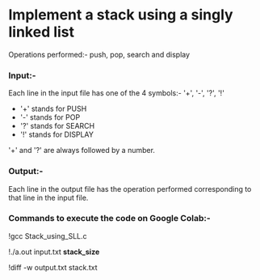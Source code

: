 <h1> Implement a stack using a singly linked list </h1>

Operations performed:- push, pop, search and display


<b> <h3> Input:- </h3> </b>
Each line in the input file has one of the 4 symbols:- '+', '-', '?', '!'
  - '+' stands for PUSH
  - '-' stands for POP
  - '?' stands for SEARCH
  - '!' stands for DISPLAY
  
'+' and '?' are always followed by a number.

<b> <h3> Output:- </h3> </b>

Each line in the output file has the operation performed corresponding to that line in the input file.


<b> <h3> Commands to execute the code on Google Colab:- </h3> </b>

!gcc Stack_using_SLL.c

!./a.out input.txt <b> stack_size </b>

!diff -w output.txt stack.txt
